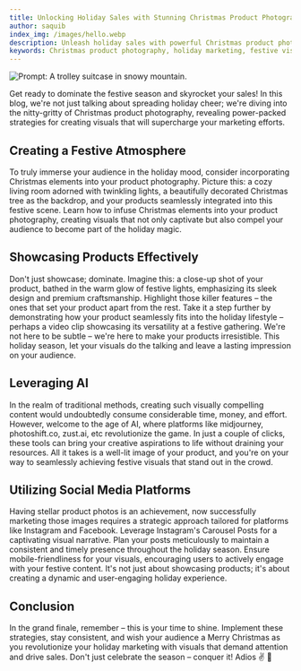 ```yaml
---
title: Unlocking Holiday Sales with Stunning Christmas Product Photography
author: saquib
index_img: /images/hello.webp
description: Unleash holiday sales with powerful Christmas product photography! Learn to create captivating visuals, showcase products effectively, and leverage AI for seamless creativity. Conquer social media with strategic marketing.
keywords: Christmas product photography, holiday marketing, festive visuals, AI-powered creativity, social media strategy, sales-boosting visuals, ai product photography
---
```



![Prompt: A trolley suitcase in snowy mountain.](/images/hello.webp)


Get ready to dominate the festive season and skyrocket your sales! In this blog, we're not just talking about spreading holiday cheer; we're diving into the nitty-gritty of Christmas product photography, revealing power-packed strategies for creating visuals that will supercharge your marketing efforts. 

## Creating a Festive Atmosphere

To truly immerse your audience in the holiday mood, consider incorporating Christmas elements into your product photography. Picture this: a cozy living room adorned with twinkling lights, a beautifully decorated Christmas tree as the backdrop, and your products seamlessly integrated into this festive scene. Learn how to infuse Christmas elements into your product photography, creating visuals that not only captivate but also compel your audience to become part of the holiday magic.

## Showcasing Products Effectively

Don't just showcase; dominate. Imagine this: a close-up shot of your product, bathed in the warm glow of festive lights, emphasizing its sleek design and premium craftsmanship. Highlight those killer features – the ones that set your product apart from the rest. Take it a step further by demonstrating how your product seamlessly fits into the holiday lifestyle – perhaps a video clip showcasing its versatility at a festive gathering. We're not here to be subtle – we're here to make your products irresistible. This holiday season, let your visuals do the talking and leave a lasting impression on your audience.


## Leveraging AI

In the realm of traditional methods, creating such visually compelling content would undoubtedly consume considerable time, money, and effort. However, welcome to the age of AI, where platforms like midjourney, photoshift.co, zust.ai, etc revolutionize the game. In just a couple of clicks, these tools can bring your creative aspirations to life without draining your resources. All it takes is a well-lit image of your product, and you're on your way to seamlessly achieving festive visuals that stand out in the crowd.


## Utilizing Social Media Platforms
Having stellar product photos is an achievement, now successfully marketing those images requires a strategic approach tailored for platforms like Instagram and Facebook. Leverage Instagram's Carousel Posts for a captivating visual narrative. Plan your posts meticulously to maintain a consistent and timely presence throughout the holiday season. Ensure mobile-friendliness for your visuals, encouraging users to actively engage with your festive content. It's not just about showcasing products; it's about creating a dynamic and user-engaging holiday experience.

## Conclusion

In the grand finale, remember – this is your time to shine. Implement these strategies, stay consistent, and wish your audience a Merry Christmas as you revolutionize your holiday marketing with visuals that demand attention and drive sales. Don't just celebrate the season – conquer it! Adios ✌️ 🎄